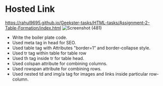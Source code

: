 # Hosted Link
https://rahul9695.github.io/Geekster-tasks/HTML-tasks/Assignment-2-Table-Formation/index.html
![Screenshot (481)](https://github.com/rahul9695/Geekster-tasks/assets/120627949/9a075dae-2546-421d-ace3-9565427e36e3)

* Write the boiler plate code.
* Used meta tag in head for SEO.
* Used table tag with Attributes "border=1" and border-collapse style.
* Used tr tag within table for table row
* Used th tag inside tr for table head.
* Used colspan attribute for combining columns.
* Used rowspan attribute for combining rows.
* Used nested td and img/a tag for images and links inside particular row-column. 

